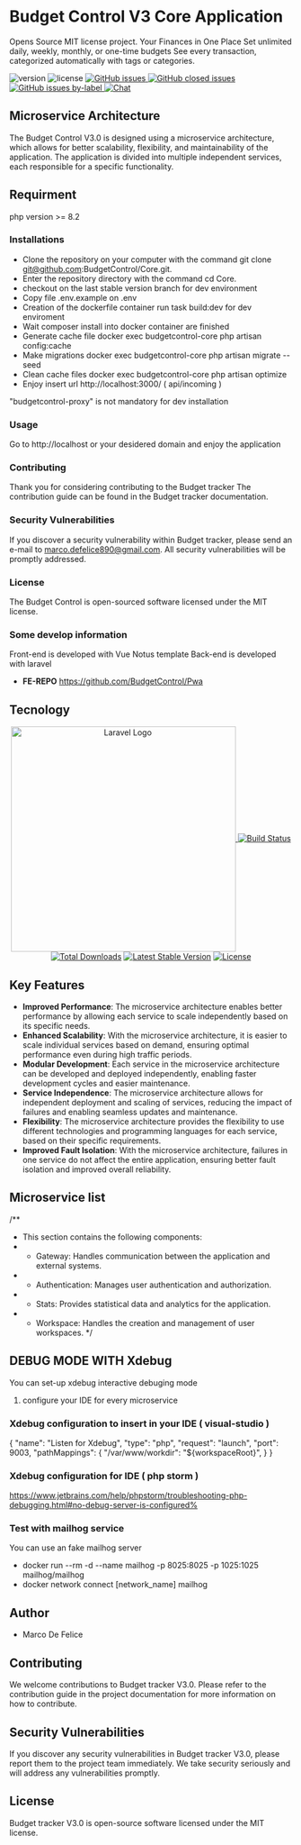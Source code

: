 # Budget Control V3 Core Application
Opens Source MIT license project. Your Finances in One Place Set unlimited daily, weekly, monthly, or one-time budgets See every transaction, categorized automatically with tags or categories.

![version](https://img.shields.io/badge/version-2.2.2-blue.svg) ![license](https://img.shields.io/badge/license-MIT-blue.svg) <a 
href="https://github.com/budgetcontrol/services/issues?q=is%3Aopen+is%3Aissue" target="_blank">![GitHub issues](https://img.shields.io/github/issues/budgetcontrol/Services)
</a> <a href="https://github.com/budgetcontrol/services/issues?q=is%3Aissue+is%3Aclosed" target="_blank">![GitHub closed issues](https://img.shields.io/github/issues-closed/budgetcontrol/Services?color=green)
</a> <a href="https://github.com/budgetcontrol/services/issues?q=is%3Aissue+is%3Aopen+label%3Abug" target="_blank">![GitHub issues by-label](https://img.shields.io/github/issues/budgetcontrol/Services/bug?color=red)
</a><a href="https://discord.gg/TtMTeUbSpW" target="_blank">![Chat](https://img.shields.io/badge/chat-on%20discord-7289da.svg)</a>

## Microservice Architecture
The Budget Control V3.0 is designed using a microservice architecture, which allows for better scalability, flexibility, and maintainability of the application. The application is divided into multiple independent services, each responsible for a specific functionality.

## Requirment
php version >= 8.2

### Installations
* Clone the repository on your computer with the command git clone git@github.com:BudgetControl/Core.git.
* Enter the repository directory with the command cd Core.
* checkout on the last stable version branch for dev environment
* Copy file .env.example on .env 
* Creation of the dockerfile container
   run task build:dev for dev enviroment
* Wait composer install into docker container are finished
* Generate cache file
   docker exec budgetcontrol-core php artisan config:cache
* Make migrations
   docker exec budgetcontrol-core php artisan migrate --seed
* Clean cache files
   docker exec budgetcontrol-core php artisan optimize
* Enjoy
   insert url http://localhost:3000/ ( api/incoming )

"budgetcontrol-proxy" is not mandatory for dev installation
   
### Usage
Go to http://localhost or your desidered domain and enjoy the application

### Contributing
Thank you for considering contributing to the Budget tracker The contribution guide can be found in the Budget tracker documentation.

### Security Vulnerabilities
If you discover a security vulnerability within Budget tracker, please send an e-mail to marco.defelice890@gmail.com. All security vulnerabilities will be promptly addressed.

### License
The Budget Control is open-sourced software licensed under the MIT license.

### Some develop information
Front-end is developed with Vue Notus template Back-end is developed with laravel
- **FE-REPO** https://github.com/BudgetControl/Pwa

## Tecnology
<p align="center"><a href="https://laravel.com" target="_blank"><img src="https://raw.githubusercontent.com/laravel/art/master/logo-lockup/5%20SVG/2%20CMYK/1%20Full%20Color/laravel-logolockup-cmyk-red.svg" width="400" alt="Laravel Logo"$
<p align="center">
<a href="https://travis-ci.org/laravel/framework"><img src="https://travis-ci.org/laravel/framework.svg" alt="Build Status"></a>
<a href="https://packagist.org/packages/laravel/framework"><img src="https://img.shields.io/packagist/dt/laravel/framework" alt="Total Downloads"></a>
<a href="https://packagist.org/packages/laravel/framework"><img src="https://img.shields.io/packagist/v/laravel/framework" alt="Latest Stable Version"></a>
<a href="https://packagist.org/packages/laravel/framework"><img src="https://img.shields.io/packagist/l/laravel/framework" alt="License"></a>
</p>

## Key Features
- **Improved Performance**: The microservice architecture enables better performance by allowing each service to scale independently based on its specific needs.
- **Enhanced Scalability**: With the microservice architecture, it is easier to scale individual services based on demand, ensuring optimal performance even during high traffic periods.
- **Modular Development**: Each service in the microservice architecture can be developed and deployed independently, enabling faster development cycles and easier maintenance.
- **Service Independence**: The microservice architecture allows for independent deployment and scaling of services, reducing the impact of failures and enabling seamless updates and maintenance.
- **Flexibility**: The microservice architecture provides the flexibility to use different technologies and programming languages for each service, based on their specific requirements.
- **Improved Fault Isolation**: With the microservice architecture, failures in one service do not affect the entire application, ensuring better fault isolation and improved overall reliability.

## Microservice list
/**
 * This section contains the following components:
 * - Gateway: Handles communication between the application and external systems.
 * - Authentication: Manages user authentication and authorization.
 * - Stats: Provides statistical data and analytics for the application.
 * - Workspace: Handles the creation and management of user workspaces.
 */

## DEBUG MODE WITH Xdebug
You can set-up xdebug interactive debuging mode

1. configure your IDE for every microservice

### Xdebug configuration to insert in your IDE ( visual-studio )
{
    "name": "Listen for Xdebug",
    "type": "php",
    "request": "launch",
    "port": 9003,
    "pathMappings": {
        "/var/www/workdir": "${workspaceRoot}",
    }
}

### Xdebug configuration for IDE ( php storm )
https://www.jetbrains.com/help/phpstorm/troubleshooting-php-debugging.html#no-debug-server-is-configured% 

### Test with mailhog service
You can use an fake mailhog server
- docker run --rm -d --name mailhog -p 8025:8025 -p 1025:1025 mailhog/mailhog
- docker network connect [network_name] mailhog

## Author
* Marco De Felice

## Contributing
We welcome contributions to Budget tracker V3.0. Please refer to the contribution guide in the project documentation for more information on how to contribute.

## Security Vulnerabilities
If you discover any security vulnerabilities in Budget tracker V3.0, please report them to the project team immediately. We take security seriously and will address any vulnerabilities promptly.

## License
Budget tracker V3.0 is open-source software licensed under the MIT license.
